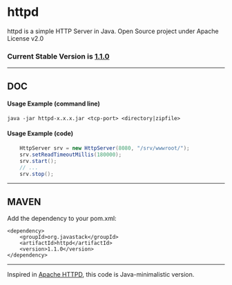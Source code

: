 # httpd

httpd is a simple HTTP Server in Java. Open Source project under Apache License v2.0

### Current Stable Version is [1.1.0](https://search.maven.org/#search|ga|1|g%3Aorg.javastack%20a%3Ahttpd)

---

## DOC

#### Usage Example (command line)

    java -jar httpd-x.x.x.jar <tcp-port> <directory|zipfile>

#### Usage Example (code)

```java
	HttpServer srv = new HttpServer(8080, "/srv/wwwroot/");
	srv.setReadTimeoutMillis(180000);
	srv.start();
	// ...
	srv.stop();
```

---

## MAVEN

Add the dependency to your pom.xml:

    <dependency>
        <groupId>org.javastack</groupId>
        <artifactId>httpd</artifactId>
        <version>1.1.0</version>
    </dependency>


---
Inspired in [Apache HTTPD](http://httpd.apache.org/), this code is Java-minimalistic version.
